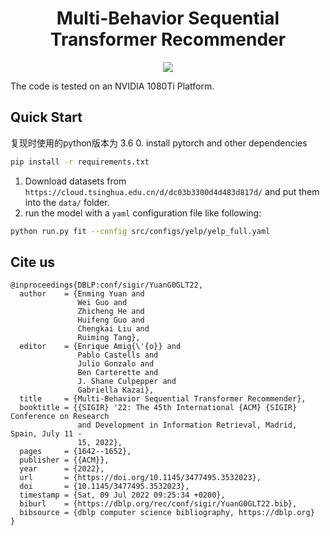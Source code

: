 <!--
 * @Description: 
 * @Author: Enming Yuan
 * @email: yem19@mails.tsinghua.edu.cn
 * @Date: 2022-01-24 15:21:54
 * @LastEditTime: 2022-07-11 16:03:08
-->
<div align="center">    
 
# Multi-Behavior Sequential Transformer Recommender   

<div align="center">

![](mb-str.jpg)

</div>

</div>
The code is tested on an NVIDIA 1080Ti Platform.

## Quick Start
复现时使用的python版本为 3.6
0. install pytorch and other dependencies
```bash
pip install -r requirements.txt
```
1. Download datasets from `https://cloud.tsinghua.edu.cn/d/dc03b3300d4d483d817d/` and put them into the `data/` folder.
2. run the model with a `yaml` configuration file like following:
```bash
python run.py fit --config src/configs/yelp/yelp_full.yaml
```

## Cite us

```
@inproceedings{DBLP:conf/sigir/YuanG0GLT22,
  author    = {Enming Yuan and
               Wei Guo and
               Zhicheng He and
               Huifeng Guo and
               Chengkai Liu and
               Ruiming Tang},
  editor    = {Enrique Amig{\'{o}} and
               Pablo Castells and
               Julio Gonzalo and
               Ben Carterette and
               J. Shane Culpepper and
               Gabriella Kazai},
  title     = {Multi-Behavior Sequential Transformer Recommender},
  booktitle = {{SIGIR} '22: The 45th International {ACM} {SIGIR} Conference on Research
               and Development in Information Retrieval, Madrid, Spain, July 11 -
               15, 2022},
  pages     = {1642--1652},
  publisher = {{ACM}},
  year      = {2022},
  url       = {https://doi.org/10.1145/3477495.3532023},
  doi       = {10.1145/3477495.3532023},
  timestamp = {Sat, 09 Jul 2022 09:25:34 +0200},
  biburl    = {https://dblp.org/rec/conf/sigir/YuanG0GLT22.bib},
  bibsource = {dblp computer science bibliography, https://dblp.org}
}
```
